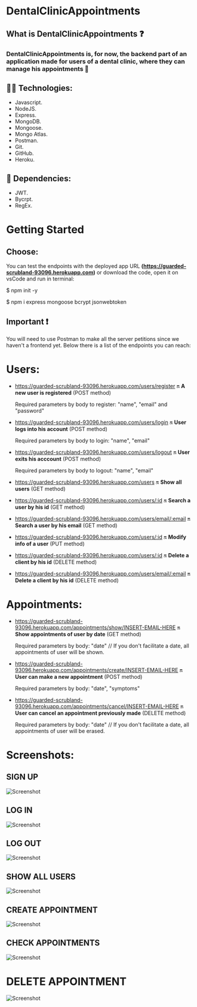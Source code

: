  # DentalClinicAppointments 

## What is DentalClinicAppointments ❓

### DentalClinicAppointments is, for now, the backend part of an application made for users of a dental clinic, where they can manage his appointments  📑



## 🔧🔧 Technologies:

- Javascript.
- NodeJS.
- Express.
- MongoDB.
- Mongoose.
- Mongo Atlas.
- Postman.
- Git.
- GitHub.
- Heroku.

## 👀 Dependencies:
- JWT.
- Bycrpt.
- RegEx.



# Getting Started


## Choose:

You can test the endpoints with the deployed app URL **(https://guarded-scrubland-93096.herokuapp.com)** or download the code, open it on vsCode and run in terminal:
 
   $ npm init -y 
   
   $ npm i express mongoose bcrypt jsonwebtoken 
   

## Important ❗

You will need to use Postman to make all the server petitions since we haven't a frontend yet.
Below there is a list of the endpoints you can reach:


# Users: 

-  https://guarded-scrubland-93096.herokuapp.com/users/register 🔛 **A new user is registered**  (POST method)

   Required parameters by body to register: "name", "email" and "password"

-  https://guarded-scrubland-93096.herokuapp.com/users/login 🔛 **User logs into his account**  (POST method)

   Required parameters by body to login: "name", "email"
   
-  https://guarded-scrubland-93096.herokuapp.com/users/logout 🔛 **User exits his acccount**  (POST method)

   Required parameters by body to logout: "name", "email"

-  https://guarded-scrubland-93096.herokuapp.com/users 🔛 **Show all users** (GET method)

-  https://guarded-scrubland-93096.herokuapp.com/users/:id 🔛 **Search a user by his id** (GET method)

-  https://guarded-scrubland-93096.herokuapp.com/users/email/:email 🔛 **Search a user by his email** (GET method)

-  https://guarded-scrubland-93096.herokuapp.com/users/:id 🔛 **Modify info of a user** (PUT method)

-  https://guarded-scrubland-93096.herokuapp.com/users/:id 🔛 **Delete a client by his id** (DELETE method)

- https://guarded-scrubland-93096.herokuapp.com/users/email/:email 🔛 **Delete a client by his id** (DELETE method) 


# Appointments: 

- https://guarded-scrubland-93096.herokuapp.com/appointments/show/INSERT-EMAIL-HERE 🔛 **Show appointments of user by date** (GET method)

  Required parameters by body: "date" // If you don't facilitate a date, all appointments of user will be shown.

- https://guarded-scrubland-93096.herokuapp.com/appointments/create/INSERT-EMAIL-HERE 🔛 **User can make a new appointment** (POST method) 

  Required parameters by body: "date", "symptoms"

- https://guarded-scrubland-93096.herokuapp.com/appointments/cancel/INSERT-EMAIL-HERE 🔛 **User can cancel an appointment previously made** (DELETE method)

  Required parameters by body: "date" // If you don't facilitate a date, all appointments of user will be erased.



# Screenshots:

## SIGN UP
 
 ![Screenshot](screenshotZ/register-user.png) 
 
 ## LOG IN
 
  ![Screenshot](screenshotZ/login.png) 

## LOG OUT

![Screenshot](screenshotZ/logout.png)
  
  ## SHOW ALL USERS
  
 ![Screenshot](screenshotZ/allusers.png) 
 
 ## CREATE APPOINTMENT
 
![Screenshot](screenshotZ/createapp.png)

## CHECK APPOINTMENTS

![Screenshot](screenshotZ/consultapp.png)

# DELETE APPOINTMENT 
![Screenshot](screenshotZ/deleteapp.png)
